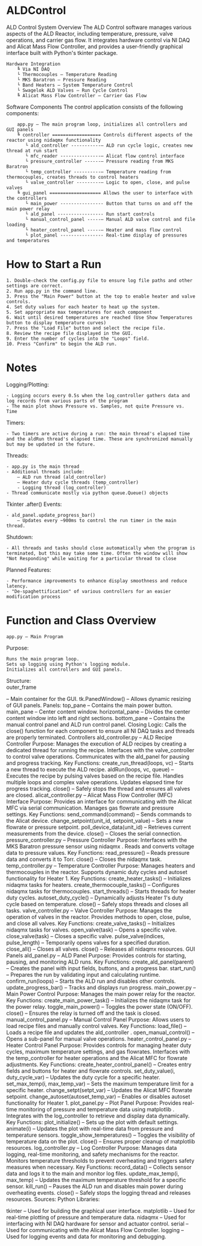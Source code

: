# ALDControl
ALD Control System Overview
The ALD Control software manages various aspects of the ALD Reactor, including temperature, pressure, valve operations, and carrier gas flow. It integrates hardware control via NI DAQ and Alicat Mass Flow Controller, and provides a user-friendly graphical interface built with Python's tkinter package.
```
Hardware Integration
    ╚ Via NI DAQ
    └ Thermocouples – Temperature Reading
    └ MKS Baratron – Pressure Reading
    └ Band Heaters – System Temperature Control
    └ Swagelok ALD Valves – Run Cycle Control
    ╚ Alicat Mass Flow Controller – Carrier Gas Flow
```

Software Components
The control application consists of the following components:
```
    app.py – The main program loop, initializes all controllers and GUI panels  
    ╚ controller ================== Controls different aspects of the reactor using nidaqmx functionality  
       └ ald_controller -----------– ALD run cycle logic, creates new thread at run start  
       └ mfc_reader ---------------– Alicat flow control interface  
       └ pressure_controller ------– Pressure reading from MKS Baratron  
       └ temp_controller ----------– Temperature reading from thermocouples, creates threads to control heaters  
       └ valve_controller ---------– Logic to open, close, and pulse valves  
    ╚ gui_panel =================== Allows the user to interface with the controllers   
       └ main_power ---------------- Button that turns on and off the main power relay  
       └ ald_panel ----------------- Run start controls  
       └ manual_control_panel -----– Manual ALD valve control and file loading  
       └ heater_control_panel -----– Heater and mass flow control  
       └ plot_panel ---------------- Real-time display of pressures and temperatures  
```

# How to Start a Run
```
1. Double-check the config.py file to ensure log file paths and other settings are correct.
2. Run app.py in the command line.
3. Press the "Main Power" button at the top to enable heater and valve controls.
4. Set duty values for each heater to heat up the system.
5. Set appropriate max temperatures for each component
6. Wait until desired temperatures are reached (Use Show Temperatures button to display temperature curves)
7. Press the "Load File" button and select the recipe file.
8. Review the recipe file displayed in the GUI.
9. Enter the number of cycles into the "Loops" field.
10. Press "Confirm" to begin the ALD run.
```
# Notes
Logging/Plotting:
    
    - Logging occurs every 0.5s when the log_controller gathers data and log records from various parts of the program
    - The main plot shows Pressure vs. Samples, not quite Pressure vs. Time

Timers:

    - Two timers are active during a run: the main thread's elapsed time and the aldRun thread's elapsed time. These are synchronized manually but may be updated in the future.

Threads:

    - app.py is the main thread
    - Additional threads include:
        – ALD run thread (ald_controller)
        – Heater duty cycle threads (temp_controller)
        - Logging thread (log_controller)
    - Thread communicate mostly via python queue.Queue() objects
    
Tkinter .after() Events:

    - ald_panel.update_progress_bar()
        – Updates every ~900ms to control the run timer in the main thread.
        
Shutdown:

    - All threads and tasks should close automatically when the program is terminated, but this may take some time. Often the window will show "Not Responding" while waiting for a particular thread to close

Planned Features:

    - Performance improvements to enhance display smoothness and reduce latency.
    - "De-spaghettification" of various controllers for an easier modification process
    
# Function and Class Overview
    app.py – Main Program
Purpose:

    Runs the main program loop.
    Sets up logging using Python's logging module.
    Initializes all controllers and GUI panels.
    
Structure:  
outer_frame

– Main container for the GUI.
tk.PanedWindow()
– Allows dynamic resizing of GUI panels.
Panels:
top_pane
– Contains the main power button.
main_pane
– Center content window.
horizontal_pane
– Divides the center content window into left and right sections.
bottom_pane
– Contains the manual control panel and ALD run control panel.
Closing Logic:
Calls the
close()
function for each component to ensure all NI DAQ tasks and threads are properly terminated.
Controllers
ald_controller.py – ALD Recipe Controller
Purpose:
Manages the execution of ALD recipes by creating a dedicated thread for running the recipe.
Interfaces with the
valve_controller
to control valve operations.
Communicates with the
ald_panel
for pausing and progress tracking.
Key Functions:
create_run_thread(loops, vc)
– Starts a new thread to execute the ALD recipe.
aldRun(loops, vc, queue)
– Executes the recipe by pulsing valves based on the recipe file.
Handles multiple loops and complex valve operations.
Updates elapsed time for progress tracking.
close()
– Safely stops the thread and ensures all valves are closed.
alicat_controller.py – Alicat Mass Flow Controller (MFC) Interface
Purpose:
Provides an interface for communicating with the Alicat MFC via serial communication.
Manages gas flowrate and pressure settings.
Key Functions:
send_command(command)
– Sends commands to the Alicat device.
change_setpoint(unit_id, setpoint_value)
– Sets a new flowrate or pressure setpoint.
poll_device_data(unit_id)
– Retrieves current measurements from the device.
close()
– Closes the serial connection.
pressure_controller.py – Pressure Controller
Purpose:
Interfaces with the MKS Baratron pressure sensor using
nidaqmx
.
Reads and converts voltage data to pressure values.
Key Functions:
read_pressure()
– Reads pressure data and converts it to Torr.
close()
– Closes the
nidaqmx
task.
temp_controller.py – Temperature Controller
Purpose:
Manages heaters and thermocouples in the reactor.
Supports dynamic duty cycles and autoset functionality for Heater 1.
Key Functions:
create_heater_tasks()
– Initializes
nidaqmx
tasks for heaters.
create_thermocouple_tasks()
– Configures
nidaqmx
tasks for thermocouples.
start_threads()
– Starts threads for heater duty cycles.
autoset_duty_cycle()
– Dynamically adjusts Heater 1's duty cycle based on temperature.
close()
– Safely stops threads and closes all tasks.
valve_controller.py – Valve Controller
Purpose:
Manages the operation of valves in the reactor.
Provides methods to open, close, pulse, and close all valves.
Key Functions:
create_valve_tasks()
– Initializes
nidaqmx
tasks for valves.
open_valve(task)
– Opens a specific valve.
close_valve(task)
– Closes a specific valve.
pulse_valve(indices, pulse_length)
– Temporarily opens valves for a specified duration.
close_all()
– Closes all valves.
close()
– Releases all
nidaqmx
resources.
GUI Panels
ald_panel.py – ALD Panel
Purpose:
Provides controls for starting, pausing, and monitoring ALD runs.
Key Functions:
create_ald_panel(parent)
– Creates the panel with input fields, buttons, and a progress bar.
start_run()
– Prepares the run by validating input and calculating runtime.
confirm_run(loops)
– Starts the ALD run and disables other controls.
update_progress_bar()
– Tracks and displays run progress.
main_power.py – Main Power Control
Purpose:
Manages the main power relay for the reactor.
Key Functions:
create_main_power_task()
– Initializes the
nidaqmx
task for the power relay.
toggle_main_power()
– Toggles the power state (ON/OFF).
close()
– Ensures the relay is turned off and the task is closed.
manual_control_panel.py – Manual Control Panel
Purpose:
Allows users to load recipe files and manually control valves.
Key Functions:
load_file()
– Loads a recipe file and updates the
ald_controller
.
open_manual_control()
– Opens a sub-panel for manual valve operations.
heater_control_panel.py – Heater Control Panel
Purpose:
Provides controls for managing heater duty cycles, maximum temperature settings, and gas flowrates.
Interfaces with the
temp_controller
for heater operations and the Alicat MFC for flowrate adjustments.
Key Functions:
create_heater_control_panel()
– Creates entry fields and buttons for heater and flowrate controls.
set_duty_value(i, duty_cycle_var)
– Updates the duty cycle for a specific heater.
set_max_temp(i, max_temp_var)
– Sets the maximum temperature limit for a specific heater.
change_setpt(setpt_var)
– Updates the Alicat MFC flowrate setpoint.
change_autoset(autoset_temp_var)
– Enables or disables autoset functionality for Heater 1.
plot_panel.py – Plot Panel
Purpose:
Provides real-time monitoring of pressure and temperature data using
matplotlib
.
Integrates with the
log_controller
to retrieve and display data dynamically.
Key Functions:
plot_initialize()
– Sets up the plot with default settings.
animate(i)
– Updates the plot with real-time data from pressure and temperature sensors.
toggle_show_temperatures()
– Toggles the visibility of temperature data on the plot.
close()
– Ensures proper cleanup of
matplotlib
resources.
log_controller.py – Log Controller
Purpose:
Manages data logging, real-time monitoring, and safety mechanisms for the reactor.
Monitors temperature thresholds to prevent overheating and triggers safety measures when necessary.
Key Functions:
record_data()
– Collects sensor data and logs it to the main and monitor log files.
update_max_temp(i, max_temp)
– Updates the maximum temperature threshold for a specific sensor.
kill_run()
– Pauses the ALD run and disables main power during overheating events.
close()
– Safely stops the logging thread and releases resources.
Sources:
Python Libraries:

tkinter
– Used for building the graphical user interface.
matplotlib
– Used for real-time plotting of pressure and temperature data.
nidaqmx
– Used for interfacing with NI DAQ hardware for sensor and actuator control.
serial
– Used for communicating with the Alicat Mass Flow Controller.
logging
– Used for logging events and data for monitoring and debugging.
